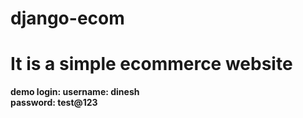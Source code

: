# django-ecom
# It is a simple ecommerce website
**demo login: username: dinesh**<br>
            **password: test@123**
